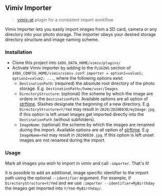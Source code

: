 ## Vimiv Importer
> [vimiv-qt](https://raw.github.com/karlch/vimiv-qt) plugin for a consistent import workflow

Vimiv Importer lets you easily import images from a SD card, camera or any directory into your photo storage. The importer obeys your desired storage directory structure and image naming scheme.

### Installation
- Clone this project into `$XDG_DATA_HOME/vimiv/plugins/`
- Activate Vimiv Importer by adding to the `PLUGINS` section of `$XDG_CONFIG_HOME/vimiv/vimiv.conf`: `importer = option1=value1; option2=value2; ...`, where the following options exist:
    - `DestinationPath`: (required) the absolute root directory of the photo storage. E.g. `DestinationPath=/home/user/Images`
    - `DirectoryStructure`: (optional) the scheme by which the image are ordere in the `DestinationPath`. Available options are all option of [strftime](https://strftime.org/). Slashes designate the beginning of a new directory. E.g. `DirectoryStructure=Y/Ymd` may result in `2020/20200830/myImage.jpg`. If this option is left unset images get imported directly into the `DestinationPath` (without subfolders).
    - `ImageName`: (optional) the scheme by which the images are renamed during the import. Available options are all option of [strftime](https://strftime.org/). E.g `ImageName=Ymd` may result in `20200830.jpg`. If this option is left unset images are not renamed during the import.

### Usage
Mark all images you wish to import in vimiv and call `:importer`. That's it!

It is possible to add an additional, image specific identifier to the import path using the optional `--identifier` argument. For example, if `DirectoryStructure=Y/Ymd` and we use `:importer --identifier=MyBirthday` the images get imported into `Y/Ymd-MyBirthday/`.

